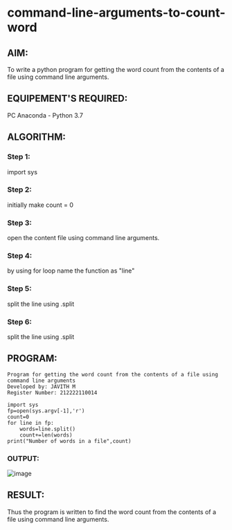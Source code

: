 # command-line-arguments-to-count-word
## AIM:
To write a python program for getting the word count from the contents of a file using command line arguments.

## EQUIPEMENT'S REQUIRED: 
PC Anaconda - Python 3.7

## ALGORITHM: 
### Step 1:
import sys

### Step 2: 
initially make count = 0
 
### Step 3: 
open the content file using command line arguments.

### Step 4:  
by using for loop name the function as "line"

### Step 5: 
split the line using .split

### Step 6: 
split the line using .split

## PROGRAM:
```
Program for getting the word count from the contents of a file using command line arguments
Developed by: JAVITH M 
Register Number: 212222110014

import sys
fp=open(sys.argv[-1],'r')
count=0
for line in fp:
    words=line.split()
    count+=len(words)
print("Number of words in a file",count)
```
### OUTPUT:
![image](https://github.com/JavithMohamad/command-line-arguments-to-count-word/assets/121215951/82733337-f288-4e5b-b593-4b0b1c3f18d0)

## RESULT:
Thus the program is written to find the word count from the contents of a file using command line arguments.

